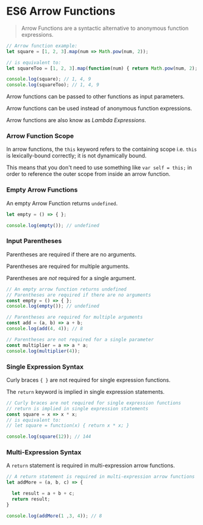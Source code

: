 # ES6 Arrow Functions

> Arrow Functions are a syntactic alternative to anonymous function expressions.

```js
// Arrow function example:
let square = [1, 2, 3].map(num => Math.pow(num, 2));

// is equivalent to:
let squareToo = [1, 2, 3].map(function(num) { return Math.pow(num, 2); });

console.log(square); // 1, 4, 9
console.log(squareToo); // 1, 4, 9
```

Arrow functions can be passed to other functions as input parameters.

Arrow functions can be used instead of anonymous function expressions.

Arrow functions are also know as *Lambda Expressions*.


### Arrow Function Scope

In arrow functions, the `this` keyword refers to the containing scope i.e. `this` is lexically-bound correctly; it is not dynamically bound.

This means that you don't need to use something like `var self = this;` in order to reference the outer scope from inside an arrow function.


### Empty Arrow Functions

An empty Arrow Function returns `undefined`.

```js
let empty = () => { };

console.log(empty()); // undefined
```

### Input Parentheses

Parentheses are required if there are no arguments.

Parentheses are required for multiple arguments.

Parentheses are *not* required for a single argument.

```js
// An empty arrow function returns undefined
// Parentheses are required if there are no arguments
const empty = () => { };
console.log(empty()); // undefined

// Parentheses are required for multiple arguments
const add = (a, b) => a + b;
console.log(add(4, 4)); // 8

// Parentheses are not required for a single parameter
const multiplier = a => a * a;
console.log(multiplier(4));
```


### Single Expression Syntax

Curly braces `{ }` are not required for single expression functions.

The `return` keyword is implied in single expression statements.

```js
// Curly braces are not required for single expression functions
// return is implied in single expression statements
const square = x => x * x;
// is equivalent to:
// let square = function(x) { return x * x; }

console.log(square(12)); // 144
```


### Multi-Expression Syntax

A `return` statement is required in multi-expression arrow functions.

```js
// A return statement is required in multi-expression arrow functions
let addMore = (a, b, c) => {

  let result = a + b + c;
  return result;
}

console.log(addMore(1 ,3, 4)); // 8
```
